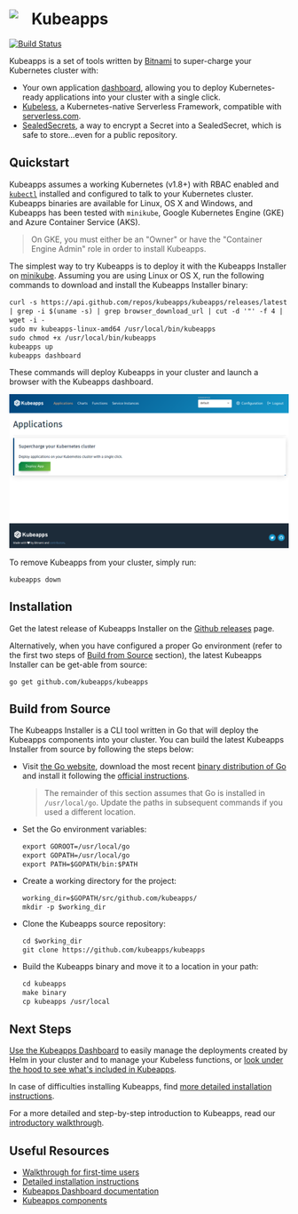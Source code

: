 # <img src="./img/logo.png" width="40" align="left"> Kubeapps

[![Build Status](https://travis-ci.org/kubeapps/kubeapps.svg?branch=master)](https://travis-ci.org/kubeapps/kubeapps)

Kubeapps is a set of tools written by [Bitnami](https://bitnami.com) to super-charge your Kubernetes cluster with:

* Your own application [dashboard](https://kubeapps.com/), allowing you to deploy Kubernetes-ready applications into your cluster with a single click.
* [Kubeless](http://kubeless.io/), a Kubernetes-native Serverless Framework, compatible with [serverless.com](https://serverless.com).
* [SealedSecrets](https://github.com/bitnami/sealed-secrets), a way to encrypt a Secret into a SealedSecret, which is safe to store...even for a public repository.

## Quickstart

Kubeapps assumes a working Kubernetes (v1.8+) with RBAC enabled and [`kubectl`](https://kubernetes.io/docs/tasks/tools/install-kubectl/) installed and configured to talk to your Kubernetes cluster. Kubeapps binaries are available for Linux, OS X and Windows, and Kubeapps has been tested with `minikube`, Google Kubernetes Engine (GKE) and Azure Container Service (AKS).

> On GKE, you must either be an "Owner" or have the "Container Engine Admin" role in order to install Kubeapps.

The simplest way to try Kubeapps is to deploy it with the Kubeapps Installer on [minikube](https://github.com/kubernetes/minikube). Assuming you are using Linux or OS X, run the following commands to download and install the Kubeapps Installer binary:

```
curl -s https://api.github.com/repos/kubeapps/kubeapps/releases/latest | grep -i $(uname -s) | grep browser_download_url | cut -d '"' -f 4 | wget -i -
sudo mv kubeapps-linux-amd64 /usr/local/bin/kubeapps
sudo chmod +x /usr/local/bin/kubeapps
kubeapps up
kubeapps dashboard
```

These commands will deploy Kubeapps in your cluster and launch a browser with the Kubeapps dashboard.

![Dashboard main page](img/dashboard-home.png)

To remove Kubeapps from your cluster, simply run:

```
kubeapps down
```

## Installation

Get the latest release of Kubeapps Installer on the [Github releases](https://github.com/kubeapps/kubeapps/releases) page.

Alternatively, when you have configured a proper Go environment (refer to the first two steps of [Build from Source](#build-from-source) section), the latest Kubeapps Installer can be get-able from source:

```
go get github.com/kubeapps/kubeapps
```

## Build from Source

The Kubeapps Installer is a CLI tool written in Go that will deploy the Kubeapps components into your cluster.
You can build the latest Kubeapps Installer from source by following the steps below:

* Visit [the Go website](https://golang.org), download the most recent [binary distribution of Go](https://golang.org/dl/) and install it following the [official instructions](https://golang.org/doc/install).

  > The remainder of this section assumes that Go is installed in `/usr/local/go`. Update the paths in subsequent commands if you used a different location.

* Set the Go environment variables:

  ```
  export GOROOT=/usr/local/go
  export GOPATH=/usr/local/go
  export PATH=$GOPATH/bin:$PATH
  ```

* Create a working directory for the project:

  ```
  working_dir=$GOPATH/src/github.com/kubeapps/
  mkdir -p $working_dir
  ```

* Clone the Kubeapps source repository:

  ```
  cd $working_dir
  git clone https://github.com/kubeapps/kubeapps
  ```

* Build the Kubeapps binary and move it to a location in your path:

  ```
  cd kubeapps
  make binary
  cp kubeapps /usr/local
  ```

## Next Steps

[Use the Kubeapps Dashboard](docs/dashboard.md) to easily manage the deployments created by Helm in your cluster and to manage your Kubeless functions, or [look under the hood to see what's included in Kubeapps](docs/components.md).

In case of difficulties installing Kubeapps, find [more detailed installation instructions](docs/install.md).

For a more detailed and step-by-step introduction to Kubeapps, read our [introductory walkthrough](docs/getting-started.md).

## Useful Resources

* [Walkthrough for first-time users](docs/getting-started.md)
* [Detailed installation instructions](docs/install.md)
* [Kubeapps Dashboard documentation](docs/dashboard.md)
* [Kubeapps components](docs/components.md)
